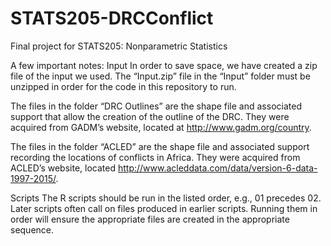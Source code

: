 # STATS205-DRCConflict
Final project for STATS205: Nonparametric Statistics

A few important notes:
Input
In order to save space, we have created a zip file of the input we used. The “Input.zip” file in the “Input” folder must be unzipped in order for the code in this repository to run.

The files in the folder “DRC Outlines” are the shape file and associated support that allow the creation of the outline of the DRC. They were acquired from GADM’s website, located at http://www.gadm.org/country.

The files in the folder “ACLED” are the shape file and associated support recording the locations of conflicts in Africa. They were acquired from ACLED’s website, located http://www.acleddata.com/data/version-6-data-1997-2015/.

Scripts
The R scripts should be run in the listed order, e.g., 01 precedes 02. Later scripts often call on files produced in earlier scripts. Running them in order will ensure the appropriate files are created in the appropriate sequence.
